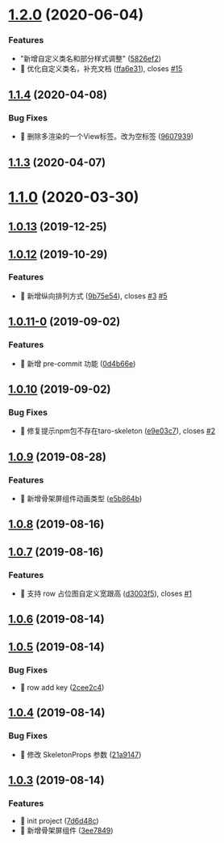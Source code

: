 # [1.2.0](https://github.com/lentoo/taro-skeleton/compare/1.1.4...1.2.0) (2020-06-04)


### Features

* "新增自定义类名和部分样式调整" ([5826ef2](https://github.com/lentoo/taro-skeleton/commit/5826ef2ee0d82622c56bf5440e1eac942b3ec39b))
* 🎸 优化自定义类名，补充文档 ([ffa6e31](https://github.com/lentoo/taro-skeleton/commit/ffa6e31248d432e24d1b6c14fec40340f95f4a59)), closes [#15](https://github.com/lentoo/taro-skeleton/issues/15)



## [1.1.4](https://github.com/lentoo/taro-skeleton/compare/1.1.3...1.1.4) (2020-04-08)


### Bug Fixes

* 🐛 删除多渲染的一个View标签。改为空标签 ([9607939](https://github.com/lentoo/taro-skeleton/commit/9607939470b1f2947f3730bc5830b6bd6d12fd85))



## [1.1.3](https://github.com/lentoo/taro-skeleton/compare/1.1.0...1.1.3) (2020-04-07)



# [1.1.0](https://github.com/lentoo/taro-skeleton/compare/1.0.13...1.1.0) (2020-03-30)



## [1.0.13](https://github.com/lentoo/taro-skeleton/compare/1.0.12...1.0.13) (2019-12-25)



## [1.0.12](https://github.com/lentoo/taro-skeleton/compare/1.0.11-0...1.0.12) (2019-10-29)


### Features

* 🎸 新增纵向排列方式 ([9b75e54](https://github.com/lentoo/taro-skeleton/commit/9b75e54d1d83903cec6dccb7f5b149524e3d6673)), closes [#3](https://github.com/lentoo/taro-skeleton/issues/3) [#5](https://github.com/lentoo/taro-skeleton/issues/5)



## [1.0.11-0](https://github.com/lentoo/taro-skeleton/compare/1.0.10...1.0.11-0) (2019-09-02)


### Features

* 🎸 新增 pre-commit 功能 ([0d4b66e](https://github.com/lentoo/taro-skeleton/commit/0d4b66e22f5007c6a7a45e58fc3df9d4e9208ec8))



## [1.0.10](https://github.com/lentoo/taro-skeleton/compare/1.0.9...1.0.10) (2019-09-02)


### Bug Fixes

* 🐛 修复提示npm包不存在taro-skeleton ([e9e03c7](https://github.com/lentoo/taro-skeleton/commit/e9e03c74764117e1fc03bdec5093724e7e654e27)), closes [#2](https://github.com/lentoo/taro-skeleton/issues/2)



## [1.0.9](https://github.com/lentoo/taro-skeleton/compare/1.0.8...1.0.9) (2019-08-28)


### Features

* 🎸 新增骨架屏组件动画类型 ([e5b864b](https://github.com/lentoo/taro-skeleton/commit/e5b864b2fd05d9e69b5f914c320cf942bef73008))



## [1.0.8](https://github.com/lentoo/taro-skeleton/compare/1.0.7...1.0.8) (2019-08-16)



## [1.0.7](https://github.com/lentoo/taro-skeleton/compare/1.0.6...1.0.7) (2019-08-16)


### Features

* 🎸 支持 row 占位图自定义宽跟高 ([d3003f5](https://github.com/lentoo/taro-skeleton/commit/d3003f5197633da973296be77f0dbc60bed6ac3e)), closes [#1](https://github.com/lentoo/taro-skeleton/issues/1)



## [1.0.6](https://github.com/lentoo/taro-skeleton/compare/1.0.5...1.0.6) (2019-08-14)



## [1.0.5](https://github.com/lentoo/taro-skeleton/compare/1.0.4...1.0.5) (2019-08-14)


### Bug Fixes

* 🐛 row add key ([2cee2c4](https://github.com/lentoo/taro-skeleton/commit/2cee2c40b6480956769ffcbec3714376416198ab))



## [1.0.4](https://github.com/lentoo/taro-skeleton/compare/1.0.3...1.0.4) (2019-08-14)


### Bug Fixes

* 🐛 修改 SkeletonProps 参数 ([21a9147](https://github.com/lentoo/taro-skeleton/commit/21a91471df6b2a63d7e0067ca81694ea38a96399))



## [1.0.3](https://github.com/lentoo/taro-skeleton/compare/7d6d48c9f2ce858efc5ae79f5a2d0ac683bdafee...1.0.3) (2019-08-14)


### Features

* 🎸 init project ([7d6d48c](https://github.com/lentoo/taro-skeleton/commit/7d6d48c9f2ce858efc5ae79f5a2d0ac683bdafee))
* 🎸 新增骨架屏组件 ([3ee7849](https://github.com/lentoo/taro-skeleton/commit/3ee7849111e0e95a6f906aa37572f30f9d471596))



